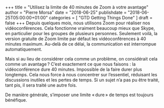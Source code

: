 +++
title      = "Utilisez la limite de 40 minutes de Zoom à votre avantage"
author     = "Pierre Morsa"
date       = "2018-06-25"
publishdate = "2018-06-25T05:00:00+01:00" 
categories = [ "GTD Getting Things Done" ]
draft      = false
+++
Depuis quelques mois, nous utilisons Zoom pour réaliser nos vidéoconférences. Cela fonctionne vraiment beaucoup mieux que Skype, en particulier pour les groupes de plusieurs personnes. Seulement voilà, la version gratuite de Zoom limite par défaut les vidéoconférences à 40 minutes maximum. Au-delà de ce délai, la communication est interrompue automatiquement.

Mais si au lieu de considérer cela comme un problème, on considérait cela comme un avantage ? C’est exactement ce que nous faisons : la vidéoconférence dure 40 minutes. Impossible de la faire durer plus longtemps. Cela nous force à nous concentrer sur l’essentiel, réduisant les discussions inutiles et les pertes de temps. Si un sujet n’a pas pu être traité, tant pis, il sera traité une autre fois.

De manière générale, s’imposer une limite « dure » de temps est toujours bénéfique.